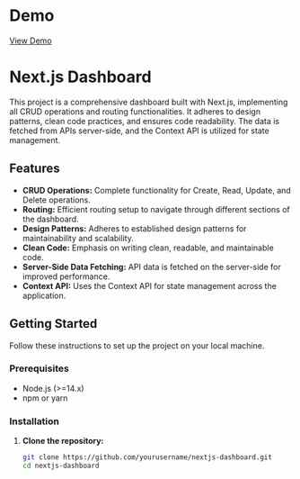 # Demo
[View Demo](https://dashboard-curd-nextjs.liara.run)
# Next.js Dashboard

This project is a comprehensive dashboard built with Next.js, implementing all CRUD operations and routing functionalities. It adheres to design patterns, clean code practices, and ensures code readability. The data is fetched from APIs server-side, and the Context API is utilized for state management.

## Features

- **CRUD Operations:** Complete functionality for Create, Read, Update, and Delete operations.
- **Routing:** Efficient routing setup to navigate through different sections of the dashboard.
- **Design Patterns:** Adheres to established design patterns for maintainability and scalability.
- **Clean Code:** Emphasis on writing clean, readable, and maintainable code.
- **Server-Side Data Fetching:** API data is fetched on the server-side for improved performance.
- **Context API:** Uses the Context API for state management across the application.

## Getting Started

Follow these instructions to set up the project on your local machine.

### Prerequisites

- Node.js (>=14.x)
- npm or yarn

### Installation

1. **Clone the repository:**
   ```bash
   git clone https://github.com/yourusername/nextjs-dashboard.git
   cd nextjs-dashboard
